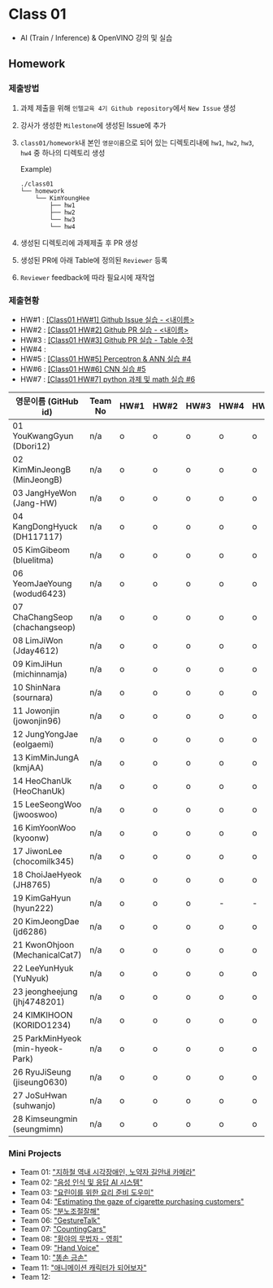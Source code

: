 # Class 01

* AI (Train / Inference) & OpenVINO 강의 및 실습

## Homework

### 제출방법

1. 과제 제출을 위해 `인텔교육 4기 Github repository`에서 `New Issue` 생성

2. 강사가 생성한 `Milestone`에 생성된 Issue에 추가 

3. `class01/homework`내 본인 `영문이름`으로 되어 있는 디렉토리내에 `hw1`, `hw2`, `hw3`, `hw4` 중 하나의 디렉토리 생성

    Example)
    ```
    ./class01
    └── homework
        └── KimYoungHee
            ├── hw1
            ├── hw2
            └── hw3
            └── hw4
    ```

4. 생성된 디렉토리에 과제제출 후 PR 생성

5. 생성된 PR에 아래 Table에 정의된 `Reviewer` 등록

6. `Reviewer` feedback에 따라 필요시에 재작업

### 제출현황

* HW#1 : [[Class01 HW#1] Github Issue 실습 - <내이름>](https://github.com/kccistc/intel-04/issues/1)
* HW#2 : [[Class01 HW#2] Github PR 실습 - <내이름>](https://github.com/kccistc/intel-04/issues/2)
* HW#3 : [[Class01 HW#3] Github PR 실습 - Table 수정](https://github.com/kccistc/intel-04/issues/3)
* HW#4 : 
* HW#5 : [[Class01 HW#5] Perceptron & ANN 실습 #4](https://github.com/kccistc/intel-04/issues/4)
* HW#6 : [[Class01 HW#6] CNN 실습 #5](https://github.com/kccistc/intel-04/issues/5)
* HW#7 : [[Class01 HW#7] python 과제 및 math 실습 #6](https://github.com/kccistc/intel-04/issues/6)

| 영문이름 (GitHub id)           | Team No | HW#1 | HW#2 | HW#3 | HW#4 | HW#5 | HW#6 | HW#7 | Reviewer |
|-------------------------------|---------|------|------|------|------|------|------|------|----------|
| 01 YouKwangGyun (Dbori12) | n/a | o | o | o | o | o | o | o | justinkimceo |
| 02 KimMinJeongB (MinJeongB) | n/a | o | o | o | o | o | o | o | justinkimceo |
| 03 JangHyeWon (Jang-HW) | n/a | o | o | o | o | o | o | o | justinkimceo |
| 04 KangDongHyuck (DH117117) | n/a | o | o | o | o | o | o | o | justinkimceo |
| 05 KimGibeom (bluelitma) | n/a | o | o | o | o | o | o | o | justinkimceo |
| 06 YeomJaeYoung (wodud6423) | n/a | o | o | o | o | o | o | o | justinkimceo |
| 07 ChaChangSeop (chachangseop) | n/a | o | o | o | o | o | o | o | justinkimceo |
| 08 LimJiWon (Jday4612) | n/a | o | o | o | o | o | o | o | justinkimceo |
| 09 KimJiHun (michinnamja) | n/a | o | o | o | o | o | o | o | justinkimceo |
| 10 ShinNara (sournara) | n/a | o | o | o | o | o | o | o | justinkimceo |
| 11 Jowonjin (jowonjin96) | n/a | o | o | o | o | o | o | - | justinkimceo |
| 12 JungYongJae (eolgaemi) | n/a | o | o | o | o | o | o | o | justinkimceo |
| 13 KimMinJungA (kmjAA) | n/a | o | o | o | o | o | o | o | justinkimceo |
| 14 HeoChanUk (HeoChanUk) | n/a | o | o | o | o | o | o | o | justinkimceo |
| 15 LeeSeongWoo (jwooswoo) | n/a | o | o | o | o | o | o | o | justinkimceo |
| 16 KimYoonWoo  (kyoonw) | n/a | o | o | o | o | o | o | o | justinkimceo |
| 17 JiwonLee (chocomilk345) | n/a | o | o | o | o | o | o | o | justinkimceo |
| 18 ChoiJaeHyeok (JH8765) | n/a | o | o | o | o | o | o | o | justinkimceo |
| 19 KimGaHyun (hyun222) | n/a | o | o | o | - | - | - | - | justinkimceo |
| 20 KimJeongDae (jd6286) | n/a | o | o | o | o | o | o | o | justinkimceo |
| 21 KwonOhjoon (MechanicalCat7) | n/a | o | o | o | o | o | o | o | justinkimceo |
| 22 LeeYunHyuk (YuNyuk) | n/a | o | o | o | o | o | o | o | justinkimceo |
| 23 jeongheejung (jhj4748201) | n/a | o | o | o | o | o | o | o | justinkimceo |
| 24 KIMKIHOON (KORIDO1234) | n/a |  o | o | o | o | o | o | - | justinkimceo |
| 25 ParkMinHyeok (min-hyeok-Park) | n/a | o | o | o | o | o | o | o | justinkimceo |
| 26 RyuJiSeung  (jiseung0630) | n/a | o | o | o | o | o | o | o | justinkimceo |
| 27 JoSuHwan (suhwanjo) | n/a | o | o | o | o | o | o | o | justinkimceo |
| 28 Kimseungmin (seungmimn) | n/a | o | o | o | o | o | o | o | justinkimceo |

### Mini Projects

* Team 01: ["지하철 역내 시각장애인, 노약자 길안내 카메라"](mini-project/01_KDH_JHW/README.md)
* Team 02: ["음성 인식 및 응답 AI 시스템"](mini-project/02_kim_yeom/README.md)
* Team 03: ["요린이를 위한 요리 준비 도우미"](mini-project/03_kmjb_ykg/README.md)
* Team 04: ["Estimating the gaze of cigarette purchasing customers"](mini-project/04_Mini_Project_JWJ_JYJ/README.md)
* Team 05: ["분노조절잘해"](mini-project/05_cjh_ljw/README.md)
* Team 06: ["GestureTalk"](mini-project/06_LJW_CCS/README.md)
* Team 07: ["CountingCars"](mini-project/07_Chanuk,Nara/README.md)
* Team 08: ["황야의 무법자 - 영희"](mini-project/08_seongwoo,yoonwoo/README.md)
* Team 09: ["Hand Voice"](mini-project/09_jhj_kkh/README.md)
* Team 10: ["똥손 금손"](mini-project/team10/README.md)
* Team 11: ["애니메이션 캐릭터가 되어보자"](mini-project/11_kimjihun/README.md)
* Team 12:

